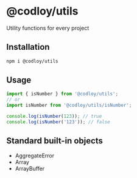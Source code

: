 # @codloy/utils

Utility functions for every project

## Installation

```bash
npm i @codloy/utils
```

## Usage

```typescript
import { isNumber } from '@codloy/utils';
// or
import isNumber from '@codloy/utils/isNumber';

console.log(isNumber(123)); // true
console.log(isNumber('123')); // false
```

## Standard built-in objects

- AggregateError
- Array
- ArrayBuffer
